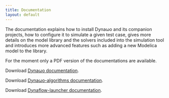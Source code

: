 ```yaml
---
title: Documentation
layout: default
---
```

<!--
    Except where otherwise noted, content in this website is Copyright (c)
    2015-2019, RTE (http://www.rte-france.com) and licensed under a
    CC-BY-4.0 (https://creativecommons.org/licenses/by/4.0/)
    license. All rights reserved.
-->
The documentation explains how to install Dyna&omega;o and its companion projects, how to configure it to simulate a given test case, gives more details on the model library and the solvers included into the simulation tool and introduces more advanced features such as adding a new Modelica model to the library.

For the moment only a PDF version of the documentations are available.

Download [Dyna&omega;o documentation](https://github.com/dynawo/dynawo/releases/download/v1.5.0/DynawoDocumentation.zip).

Download [Dyna&omega;o-algorithms documentation](https://github.com/dynawo/dynawo-algorithms/releases/download/v1.5.0/DynawoAlgorithmsDocumentation.pdf).

Download [Dynaflow-launcher documentation](https://github.com/dynawo/dynaflow-launcher/releases/download/v1.5.0/DynaflowLauncherDocumentation.pdf).
